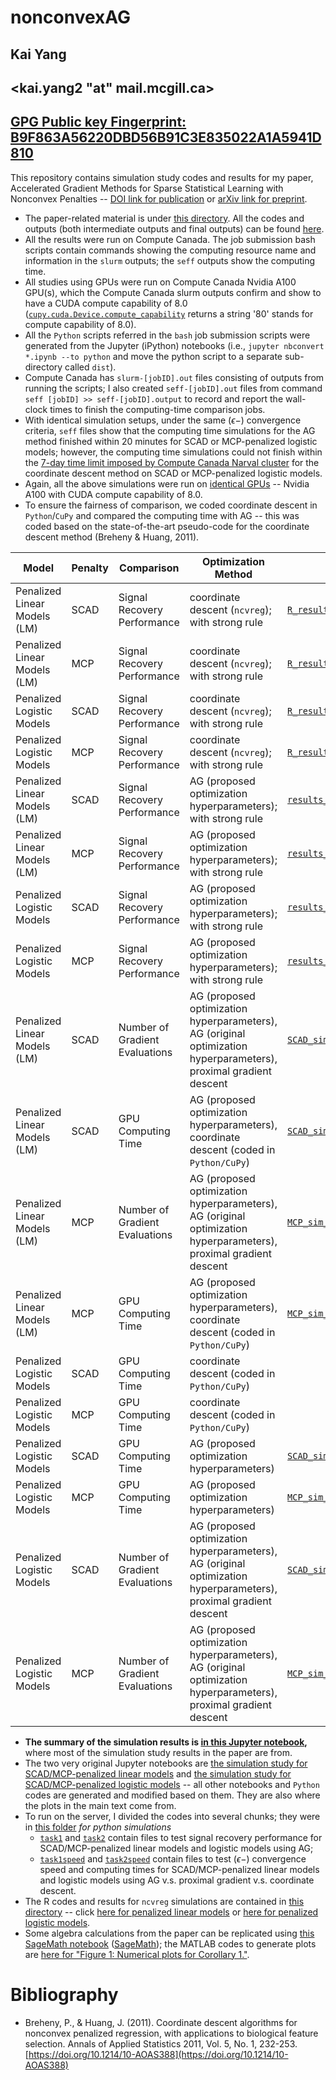 # nonconvexAG

## Kai Yang
## <kai.yang2 "at" mail.mcgill.ca>

## [GPG Public key Fingerprint: B9F863A56220DBD56B91C3E835022A1A5941D810](https://keys.openpgp.org/vks/v1/by-fingerprint/B9F863A56220DBD56B91C3E835022A1A5941D810)


This repository contains simulation study codes and results for my paper, Accelerated Gradient Methods for Sparse Statistical Learning with Nonconvex Penalties -- [DOI link for publication](https://doi.org/10.1007/s11222-023-10371-8) or [arXiv link for preprint](https://arxiv.org/abs/2009.10629). 
- The paper-related material is under [this directory](https://github.com/Kaiyangshi-Ito/nonconvexAG/tree/main/paper). All the codes and outputs (both intermediate outputs and final outputs) can be found [here](https://github.com/Kaiyangshi-Ito/nonconvexAG/tree/main/paper/simulation_study). 
- All the results were run on Compute Canada. The job submission bash scripts contain commands showing the computing resource name and information in the `slurm` outputs; the `seff` outputs show the computing time. 
- All studies using GPUs were run on Compute Canada Nvidia A100 GPU(s), which the Compute Canada slurm outputs confirm and show to have a CUDA compute capability of 8.0 ([`cupy.cuda.Device.compute_capability`](https://docs.cupy.dev/en/stable/reference/generated/cupy.cuda.Device.html) returns a string '80' stands for compute capability of 8.0).
- All the `Python` scripts referred in the `bash` job submission scripts were generated from the Jupyter (iPython) notebooks (i.e., `jupyter nbconvert *.ipynb --to python` and move the python script to a separate sub-directory called `dist`).
-  Compute Canada has `slurm-[jobID].out` files consisting of outputs from running the scripts; I also created `seff-[jobID].out` files from command `seff [jobID] >> seff-[jobID].output` to record and report the wall-clock times to finish the computing-time comparison jobs.
-  With identical simulation setups, under the same $(\epsilon-)$ convergence criteria, `seff` files show that the computing time simulations for the AG method finished within $20$ minutes for SCAD or MCP-penalized logistic models; however, the computing time simulations could not finish within the [7-day time limit imposed by Compute Canada Narval cluster](https://docs.alliancecan.ca/wiki/Job_scheduling_policies#Time_limits) for the coordinate descent method on SCAD or MCP-penalized logistic models. 
-  Again, all the above simulations were run on [identical GPUs](https://docs.alliancecan.ca/wiki/Using_GPUs_with_Slurm/en#Available_hardware) -- Nvidia A100 with CUDA compute capability of 8.0. 
-  To ensure the fairness of comparison, we coded coordinate descent in `Python`/`CuPy` and compared the computing time with AG -- this was coded based on the state-of-the-art pseudo-code for the coordinate descent method (Breheny & Huang, 2011).


| Model 	| Penalty 	| Comparison 	| Optimization Method 	| Output Data 	| Jupyter Notebook/R code 	| Bash Script 	| slurm file 	| seff output 	|
|---	|---	|---	|---	|---	|---	|---	|---	|---	|
| Penalized Linear Models (LM) 	| SCAD 	| Signal Recovery Performance 	| coordinate descent (`ncvreg`); with strong rule 	| [`R_results_SCAD_signal_recovery.npy`](https://github.com/Kaiyangshi-Ito/nonconvexAG/tree/main/paper/simulation_study/SCAD_MCP/LM/R_results_SCAD_signal_recovery.npy) 	| [`ncvreg_LM_sim.R`](https://github.com/Kaiyangshi-Ito/nonconvexAG/tree/main/paper/simulation_study/SCAD_MCP/LM/ncvreg_LM_sim.R) 	| [`LM.sh`](https://github.com/Kaiyangshi-Ito/nonconvexAG/tree/main/paper/simulation_study/SCAD_MCP/LM/LM.sh) 	| [`slurm-10933899.out`](https://github.com/Kaiyangshi-Ito/nonconvexAG/tree/main/paper/simulation_study/SCAD_MCP/LM/slurm-10933899.out) 	|  	|
| Penalized Linear Models (LM) 	| MCP 	| Signal Recovery Performance 	| coordinate descent (`ncvreg`); with strong rule 	| [`R_results_MCP_signal_recovery.npy`](https://github.com/Kaiyangshi-Ito/nonconvexAG/tree/main/paper/simulation_study/SCAD_MCP/LM/R_results_MCP_signal_recovery.npy) 	| [`ncvreg_LM_sim.R`](https://github.com/Kaiyangshi-Ito/nonconvexAG/tree/main/paper/simulation_study/SCAD_MCP/LM/ncvreg_LM_sim.R) 	| [`LM.sh`](https://github.com/Kaiyangshi-Ito/nonconvexAG/tree/main/paper/simulation_study/SCAD_MCP/LM/LM.sh) 	| [`slurm-10933899.out`](https://github.com/Kaiyangshi-Ito/nonconvexAG/tree/main/paper/simulation_study/SCAD_MCP/LM/slurm-10933899.out) 	|  	|
| Penalized Logistic Models 	| SCAD 	| Signal Recovery Performance 	| coordinate descent (`ncvreg`); with strong rule 	| [`R_results_SCAD_signal_recovery.npy`](https://github.com/Kaiyangshi-Ito/nonconvexAG/tree/main/paper/simulation_study/SCAD_MCP/logistic/R_results_SCAD_signal_recovery.npy) 	| [`ncvreg_logistic_sim.R`](https://github.com/Kaiyangshi-Ito/nonconvexAG/tree/main/paper/simulation_study/SCAD_MCP/logistic/ncvreg_logistic_sim.R) 	| [`logistic.sh`](https://github.com/Kaiyangshi-Ito/nonconvexAG/tree/main/paper/simulation_study/SCAD_MCP/logistic/logistic.sh) 	| [`slurm-10933900.out`](https://github.com/Kaiyangshi-Ito/nonconvexAG/tree/main/paper/simulation_study/SCAD_MCP/logistic/slurm-10933900.out) 	|  	|
| Penalized Logistic Models 	| MCP 	| Signal Recovery Performance 	| coordinate descent (`ncvreg`); with strong rule 	| [`R_results_MCP_signal_recovery.npy`](https://github.com/Kaiyangshi-Ito/nonconvexAG/tree/main/paper/simulation_study/SCAD_MCP/logistic/R_results_MCP_signal_recovery.npy) 	| [`ncvreg_logistic_sim.R`](https://github.com/Kaiyangshi-Ito/nonconvexAG/tree/main/paper/simulation_study/SCAD_MCP/logistic/ncvreg_logistic_sim.R) 	| [`logistic.sh`](https://github.com/Kaiyangshi-Ito/nonconvexAG/tree/main/paper/simulation_study/SCAD_MCP/logistic/logistic.sh) 	| [`slurm-10933900.out`](https://github.com/Kaiyangshi-Ito/nonconvexAG/tree/main/paper/simulation_study/SCAD_MCP/logistic/slurm-10933900.out) 	|  	|
| Penalized Linear Models (LM) 	| SCAD 	| Signal Recovery Performance 	| AG (proposed optimization hyperparameters); with strong rule 	| [`results_SCAD_signal_recovery.npy`](https://github.com/Kaiyangshi-Ito/nonconvexAG/tree/main/paper/simulation_study/tasks/task1/results_SCAD_signal_recovery.npy) 	| [`task1.ipynb`](https://github.com/Kaiyangshi-Ito/nonconvexAG/tree/main/paper/simulation_study/tasks/task1/task1.ipynb) 	| [`task1.sh`](https://github.com/Kaiyangshi-Ito/nonconvexAG/tree/main/paper/simulation_study/tasks/task1/task1.sh) 	| [`slurm-10933901.out`](https://github.com/Kaiyangshi-Ito/nonconvexAG/tree/main/paper/simulation_study/tasks/task1/slurm-10933901.out) 	|  	|
| Penalized Linear Models (LM) 	| MCP 	| Signal Recovery Performance 	| AG (proposed optimization hyperparameters); with strong rule 	| [`results_MCP_signal_recovery.npy`](https://github.com/Kaiyangshi-Ito/nonconvexAG/tree/main/paper/simulation_study/tasks/task1/results_MCP_signal_recovery.npy) 	| [`task1.ipynb`](https://github.com/Kaiyangshi-Ito/nonconvexAG/tree/main/paper/simulation_study/tasks/task1/task1.ipynb) 	| [`task1.sh`](https://github.com/Kaiyangshi-Ito/nonconvexAG/tree/main/paper/simulation_study/tasks/task1/task1.sh) 	| [`slurm-10933901.out`](https://github.com/Kaiyangshi-Ito/nonconvexAG/tree/main/paper/simulation_study/tasks/task1/slurm-10933901.out) 	|  	|
| Penalized Logistic Models 	| SCAD 	| Signal Recovery Performance 	| AG (proposed optimization hyperparameters); with strong rule 	| [`results_SCAD_signal_recovery.npy`](https://github.com/Kaiyangshi-Ito/nonconvexAG/tree/main/paper/simulation_study/tasks/task2/results_SCAD_signal_recovery.npy) 	| [`task2.ipynb`](https://github.com/Kaiyangshi-Ito/nonconvexAG/tree/main/paper/simulation_study/tasks/task2/task2.ipynb) 	| [`task2.sh`](https://github.com/Kaiyangshi-Ito/nonconvexAG/tree/main/paper/simulation_study/tasks/task2/task2.sh) 	| [`slurm-10933902.out`](https://github.com/Kaiyangshi-Ito/nonconvexAG/tree/main/paper/simulation_study/tasks/task2/slurm-10933902.out) 	|  	|
| Penalized Logistic Models 	| MCP 	| Signal Recovery Performance 	| AG (proposed optimization hyperparameters); with strong rule 	| [`results_MCP_signal_recovery.npy`](https://github.com/Kaiyangshi-Ito/nonconvexAG/tree/main/paper/simulation_study/tasks/task2/results_MCP_signal_recovery.npy) 	| [`task2.ipynb`](https://github.com/Kaiyangshi-Ito/nonconvexAG/tree/main/paper/simulation_study/tasks/task2/task2.ipynb) 	| [`task2.sh`](https://github.com/Kaiyangshi-Ito/nonconvexAG/tree/main/paper/simulation_study/tasks/task2/task2.sh) 	| [`slurm-10933902.out`](https://github.com/Kaiyangshi-Ito/nonconvexAG/tree/main/paper/simulation_study/tasks/task2/slurm-10933902.out) 	|  	|
| Penalized Linear Models (LM) 	| SCAD 	| Number of Gradient Evaluations 	| AG (proposed optimization hyperparameters), AG (original optimization hyperparameters), proximal gradient descent 	| [`SCAD_sim_results.npy`](https://github.com/Kaiyangshi-Ito/nonconvexAG/tree/main/paper/simulation_study/tasks/task1speed/SCAD_sim_results.npy) 	| [`task1speed.ipynb`](https://github.com/Kaiyangshi-Ito/nonconvexAG/tree/main/paper/simulation_study/tasks/task1speed/task1speed.ipynb) 	| [`task1speed.sh`](https://github.com/Kaiyangshi-Ito/nonconvexAG/tree/main/paper/simulation_study/tasks/task1speed/task1speed.sh) 	| [`slurm-10933903.out`](https://github.com/Kaiyangshi-Ito/nonconvexAG/tree/main/paper/simulation_study/tasks/task1speed/slurm-10933903.out) 	| [`seff-10933903.out`](https://github.com/Kaiyangshi-Ito/nonconvexAG/tree/main/paper/simulation_study/tasks/task1speed/seff-10933903.out) 	|
| Penalized Linear Models (LM) 	| SCAD 	| GPU Computing Time 	| AG (proposed optimization hyperparameters), coordinate descent (coded in `Python/CuPy`) 	| [`SCAD_sim_results.npy`](https://github.com/Kaiyangshi-Ito/nonconvexAG/tree/main/paper/simulation_study/tasks/task1speed/SCAD_sim_results.npy) 	| [`task1speed.ipynb`](https://github.com/Kaiyangshi-Ito/nonconvexAG/tree/main/paper/simulation_study/tasks/task1speed/task1speed.ipynb) 	| [`task1speed.sh`](https://github.com/Kaiyangshi-Ito/nonconvexAG/tree/main/paper/simulation_study/tasks/task1speed/task1speed.sh) 	| [`slurm-10933903.out`](https://github.com/Kaiyangshi-Ito/nonconvexAG/tree/main/paper/simulation_study/tasks/task1speed/slurm-10933903.out) 	| [`seff-10933903.out`](https://github.com/Kaiyangshi-Ito/nonconvexAG/tree/main/paper/simulation_study/tasks/task1speed/seff-10933903.out) 	|
| Penalized Linear Models (LM) 	| MCP 	| Number of Gradient Evaluations 	| AG (proposed optimization hyperparameters), AG (original optimization hyperparameters), proximal gradient descent 	| [`MCP_sim_results.npy`](https://github.com/Kaiyangshi-Ito/nonconvexAG/tree/main/paper/simulation_study/tasks/task1speed/MCP_sim_results.npy) 	| [`task1speed.ipynb`](https://github.com/Kaiyangshi-Ito/nonconvexAG/tree/main/paper/simulation_study/tasks/task1speed/task1speed.ipynb) 	| [`task1speed.sh`](https://github.com/Kaiyangshi-Ito/nonconvexAG/tree/main/paper/simulation_study/tasks/task1speed/task1speed.sh) 	| [`slurm-10933903.out`](https://github.com/Kaiyangshi-Ito/nonconvexAG/tree/main/paper/simulation_study/tasks/task1speed/slurm-10933903.out) 	| [`seff-10933903.out`](https://github.com/Kaiyangshi-Ito/nonconvexAG/tree/main/paper/simulation_study/tasks/task1speed/seff-10933903.out) 	|
| Penalized Linear Models (LM) 	| MCP 	| GPU Computing Time 	| AG (proposed optimization hyperparameters), coordinate descent (coded in `Python/CuPy`) 	| [`MCP_sim_results.npy`](https://github.com/Kaiyangshi-Ito/nonconvexAG/tree/main/paper/simulation_study/tasks/task1speed/MCP_sim_results.npy) 	| [`task1speed.ipynb`](https://github.com/Kaiyangshi-Ito/nonconvexAG/tree/main/paper/simulation_study/tasks/task1speed/task1speed.ipynb) 	| [`task1speed.sh`](https://github.com/Kaiyangshi-Ito/nonconvexAG/tree/main/paper/simulation_study/tasks/task1speed/task1speed.sh) 	| [`slurm-10933903.out`](https://github.com/Kaiyangshi-Ito/nonconvexAG/tree/main/paper/simulation_study/tasks/task1speed/slurm-10933903.out) 	| [`seff-10933903.out`](https://github.com/Kaiyangshi-Ito/nonconvexAG/tree/main/paper/simulation_study/tasks/task1speed/seff-10933903.out) 	|
| Penalized Logistic Models 	| SCAD 	| GPU Computing Time 	| coordinate descent (coded in `Python/CuPy`) 	|  	| [`task2speed_SCAD_coord_time.ipynb`](https://github.com/Kaiyangshi-Ito/nonconvexAG/tree/main/paper/simulation_study/tasks/task2speed/sub_tasks/task2speed_SCAD_coord_time/task2speed_SCAD_coord_time.ipynb) 	| [`task2speed_SCAD_coord_time.sh`](https://github.com/Kaiyangshi-Ito/nonconvexAG/tree/main/paper/simulation_study/tasks/task2speed/sub_tasks/task2speed_SCAD_coord_time/task2speed_SCAD_coord_time.sh) 	| [`slurm-10933904.out`](https://github.com/Kaiyangshi-Ito/nonconvexAG/tree/main/paper/simulation_study/tasks/task2speed/sub_tasks/task2speed_SCAD_coord_time/slurm-10933904.out) 	| [`seff-10933904.out`](https://github.com/Kaiyangshi-Ito/nonconvexAG/tree/main/paper/simulation_study/tasks/task2speed/sub_tasks/task2speed_SCAD_coord_time/seff-10933904.out) 	|
| Penalized Logistic Models 	| MCP 	| GPU Computing Time 	| coordinate descent (coded in `Python/CuPy`) 	|  	| [`task2speed_MCP_coord_time.ipynb`](https://github.com/Kaiyangshi-Ito/nonconvexAG/tree/main/paper/simulation_study/tasks/task2speed/sub_tasks/task2speed_MCP_coord_time/task2speed_MCP_coord_time.ipynb) 	| [`task2speed_MCP_coord_time.sh`](https://github.com/Kaiyangshi-Ito/nonconvexAG/tree/main/paper/simulation_study/tasks/task2speed/sub_tasks/task2speed_MCP_coord_time/task2speed_MCP_coord_time.sh) 	| [`slurm-10933905.out`](https://github.com/Kaiyangshi-Ito/nonconvexAG/tree/main/paper/simulation_study/tasks/task2speed/sub_tasks/task2speed_MCP_coord_time/slurm-10933905.out) 	| [`seff-10933905.out`](https://github.com/Kaiyangshi-Ito/nonconvexAG/tree/main/paper/simulation_study/tasks/task2speed/sub_tasks/task2speed_MCP_coord_time/seff-10933905.out) 	|
| Penalized Logistic Models 	| SCAD 	| GPU Computing Time 	| AG (proposed optimization hyperparameters) 	| [`SCAD_sim_results_AG_time.npy`](https://github.com/Kaiyangshi-Ito/nonconvexAG/tree/main/paper/simulation_study/tasks/task2speed/sub_tasks/task2speed_SCAD_AG_time/SCAD_sim_results_AG_time.npy) 	| [`task2speed_SCAD_AG_time.ipynb`](https://github.com/Kaiyangshi-Ito/nonconvexAG/tree/main/paper/simulation_study/tasks/task2speed/sub_tasks/task2speed_SCAD_AG_time/task2speed_SCAD_AG_time.ipynb) 	| [`task2speed_SCAD_AG_time.sh`](https://github.com/Kaiyangshi-Ito/nonconvexAG/tree/main/paper/simulation_study/tasks/task2speed/sub_tasks/task2speed_SCAD_AG_time/task2speed_SCAD_AG_time.sh) 	| [`slurm-10933906.out`](https://github.com/Kaiyangshi-Ito/nonconvexAG/tree/main/paper/simulation_study/tasks/task2speed/sub_tasks/task2speed_SCAD_AG_time/slurm-10933906.out) 	| [`seff-10933906.out`](https://github.com/Kaiyangshi-Ito/nonconvexAG/tree/main/paper/simulation_study/tasks/task2speed/sub_tasks/task2speed_SCAD_AG_time/seff-10933906.out) 	|
| Penalized Logistic Models 	| MCP 	| GPU Computing Time 	| AG (proposed optimization hyperparameters) 	| [`MCP_sim_results_AG_time.npy`](https://github.com/Kaiyangshi-Ito/nonconvexAG/tree/main/paper/simulation_study/tasks/task2speed/sub_tasks/task2speed_MCP_AG_time/MCP_sim_results_AG_time.npy) 	| [`task2speed_MCP_AG_time.ipynb`](https://github.com/Kaiyangshi-Ito/nonconvexAG/tree/main/paper/simulation_study/tasks/task2speed/sub_tasks/task2speed_MCP_AG_time/task2speed_MCP_AG_time.ipynb) 	| [`task2speed_MCP_AG_time.sh`](https://github.com/Kaiyangshi-Ito/nonconvexAG/tree/main/paper/simulation_study/tasks/task2speed/sub_tasks/task2speed_MCP_AG_time/task2speed_MCP_AG_time.sh) 	| [`slurm-10933907.out`](https://github.com/Kaiyangshi-Ito/nonconvexAG/tree/main/paper/simulation_study/tasks/task2speed/sub_tasks/task2speed_MCP_AG_time/slurm-10933907.out) 	| [`seff-10933907.out`](https://github.com/Kaiyangshi-Ito/nonconvexAG/tree/main/paper/simulation_study/tasks/task2speed/sub_tasks/task2speed_MCP_AG_time/seff-10933907.out) 	|
| Penalized Logistic Models 	| SCAD 	| Number of Gradient Evaluations 	| AG (proposed optimization hyperparameters), AG (original optimization hyperparameters), proximal gradient descent 	| [`SCAD_sim_results.npy`](https://github.com/Kaiyangshi-Ito/nonconvexAG/tree/main/paper/simulation_study/tasks/task2speed/sub_tasks/task2speed_SCAD/SCAD_sim_results.npy) 	| [`task2speed_SCAD.ipynb`](https://github.com/Kaiyangshi-Ito/nonconvexAG/tree/main/paper/simulation_study/tasks/task2speed/sub_tasks/task2speed_SCAD/task2speed_SCAD.ipynb) 	| [`task2speed_SCAD.sh`](https://github.com/Kaiyangshi-Ito/nonconvexAG/tree/main/paper/simulation_study/tasks/task2speed/sub_tasks/task2speed_SCAD/task2speed_SCAD.sh) 	| [`slurm-10933908.out`](https://github.com/Kaiyangshi-Ito/nonconvexAG/tree/main/paper/simulation_study/tasks/task2speed/sub_tasks/task2speed_SCAD/slurm-10933908.out) 	| [`seff-10933908.out`](https://github.com/Kaiyangshi-Ito/nonconvexAG/tree/main/paper/simulation_study/tasks/task2speed/sub_tasks/task2speed_SCAD/seff-10933908.out) 	|
| Penalized Logistic Models 	| MCP 	| Number of Gradient Evaluations 	| AG (proposed optimization hyperparameters), AG (original optimization hyperparameters), proximal gradient descent 	| [`MCP_sim_results.npy`](https://github.com/Kaiyangshi-Ito/nonconvexAG/tree/main/paper/simulation_study/tasks/task2speed/sub_tasks/task2speed_MCP/MCP_sim_results.npy) 	| [`task2speed_MCP.ipynb`](https://github.com/Kaiyangshi-Ito/nonconvexAG/tree/main/paper/simulation_study/tasks/task2speed/sub_tasks/task2speed_MCP/task2speed_MCP.ipynb) 	| [`task2speed_MCP.sh`](https://github.com/Kaiyangshi-Ito/nonconvexAG/tree/main/paper/simulation_study/tasks/task2speed/sub_tasks/task2speed_MCP/task2speed_MCP.sh) 	| [`slurm-10933909.out`](https://github.com/Kaiyangshi-Ito/nonconvexAG/tree/main/paper/simulation_study/tasks/task2speed/sub_tasks/task2speed_MCP/slurm-10933909.out) 	| [`seff-10933909.out`](https://github.com/Kaiyangshi-Ito/nonconvexAG/tree/main/paper/simulation_study/tasks/task2speed/sub_tasks/task2speed_MCP/seff-10933909.out) 	|


- **The summary of the simulation results is [in this Jupyter notebook](https://github.com/Kaiyangshi-Ito/nonconvexAG/tree/main/paper/simulation_study/summary.ipynb),** where most of the simulation study results in the paper are from. 
- The two very original Jupyter notebooks are [the simulation study for SCAD/MCP-penalized linear models](https://github.com/Kaiyangshi-Ito/nonconvexAG/tree/main/paper/simulation_study/LM_SCAD_MCP_cp_(cupy).ipynb) and [the simulation study for SCAD/MCP-penalized logistic models](https://github.com/Kaiyangshi-Ito/nonconvexAG/tree/main/paper/simulation_study/logistic_SCAD_MCP_cp_(cupy).ipynb) -- all other notebooks and `Python` codes are generated and modified based on them. They are also where the plots in the main text come from.
- To run on the server, I divided the codes into several chunks; they were in [this folder](https://github.com/Kaiyangshi-Ito/nonconvexAG/tree/main/paper/simulation_study/tasks) *for python simulations*
  *  [`task1`](https://github.com/Kaiyangshi-Ito/nonconvexAG/tree/main/paper/simulation_study/tasks/task1) and [`task2`](https://github.com/Kaiyangshi-Ito/nonconvexAG/tree/main/paper/simulation_study/tasks/task2) contain files to test signal recovery performance for SCAD/MCP-penalized linear models and logistic models using AG; 
  *  [`task1speed`](https://github.com/Kaiyangshi-Ito/nonconvexAG/tree/main/paper/simulation_study/tasks/task1speed) and [`task2speed`](https://github.com/Kaiyangshi-Ito/nonconvexAG/tree/main/paper/simulation_study/tasks/task2speed) contain files to test $(\epsilon-)$ convergence speed and computing times for SCAD/MCP-penalized linear models and logistic models using AG v.s. proximal gradient v.s. coordinate descent. 
-  The R codes and results for `ncvreg` simulations are contained in [this directory](https://github.com/Kaiyangshi-Ito/nonconvexAG/tree/main/paper/simulation_study/SCAD_MCP) -- click [here for penalized linear models](https://github.com/Kaiyangshi-Ito/nonconvexAG/tree/main/paper/simulation_study/SCAD_MCP/LM) or [here for penalized logistic models](https://github.com/Kaiyangshi-Ito/nonconvexAG/tree/main/paper/simulation_study/SCAD_MCP/logistic).
- Some algebra calculations from the paper can be replicated using [this SageMath notebook](https://github.com/Kaiyangshi-Ito/nonconvexAG/tree/main/paper/SageMath_algebra.ipynb) ([SageMath](https://www.sagemath.org/)); the MATLAB codes to generate plots are [here for "Figure 1: Numerical plots for Corollary 1."](https://github.com/Kaiyangshi-Ito/nonconvexAG/tree/main/paper/optimize_b_k.m).


<!-- The manual for the PyPI package [`nonconvexAG`](https://pypi.org/project/nonconvexAG/) can be found [here](https://github.com/Kaiyangshi-Ito/nonconvexAG/tree/main/nonconvexAG/README.md). -->

# Bibliography

- Breheny, P., & Huang, J. (2011). Coordinate descent algorithms for nonconvex penalized regression, with applications to biological feature selection. Annals of Applied Statistics 2011, Vol. 5, No. 1, 232-253. [https://doi.org/10.1214/10-AOAS388](https://doi.org/10.1214/10-AOAS388)
